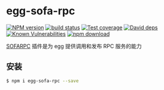 # egg-sofa-rpc

[![NPM version][npm-image]][npm-url]
[![build status][travis-image]][travis-url]
[![Test coverage][codecov-image]][codecov-url]
[![David deps][david-image]][david-url]
[![Known Vulnerabilities][snyk-image]][snyk-url]
[![npm download][download-image]][download-url]

[npm-image]: https://img.shields.io/npm/v/egg-sofa-rpc.svg?style=flat-square
[npm-url]: https://npmjs.org/package/egg-sofa-rpc
[travis-image]: https://img.shields.io/travis/eggjs/egg-sofa-rpc.svg?style=flat-square
[travis-url]: https://travis-ci.org/eggjs/egg-sofa-rpc
[codecov-image]: https://img.shields.io/codecov/c/github/eggjs/egg-sofa-rpc.svg?style=flat-square
[codecov-url]: https://codecov.io/github/eggjs/egg-sofa-rpc?branch=master
[david-image]: https://img.shields.io/david/eggjs/egg-sofa-rpc.svg?style=flat-square
[david-url]: https://david-dm.org/eggjs/egg-sofa-rpc
[snyk-image]: https://snyk.io/test/npm/egg-sofa-rpc/badge.svg?style=flat-square
[snyk-url]: https://snyk.io/test/npm/egg-sofa-rpc
[download-image]: https://img.shields.io/npm/dm/egg-sofa-rpc.svg?style=flat-square
[download-url]: https://npmjs.org/package/egg-sofa-rpc

[SOFARPC](https://github.com/alipay/sofa-rpc) 插件是为 egg 提供调用和发布 RPC 服务的能力

## 安装

```bash
$ npm i egg-sofa-rpc --save
```
